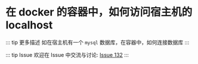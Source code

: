 # 在 docker 的容器中，如何访问宿主机的 localhost

::: tip 更多描述 
 如在宿主机有一个 `mysql` 数据库，在容器中，如何连接数据库 
:::

::: tip Issue 
 欢迎在 Issue 中交流与讨论: [Issue 132](https://github.com/shfshanyue/Daily-Question/issues/132) 
:::



